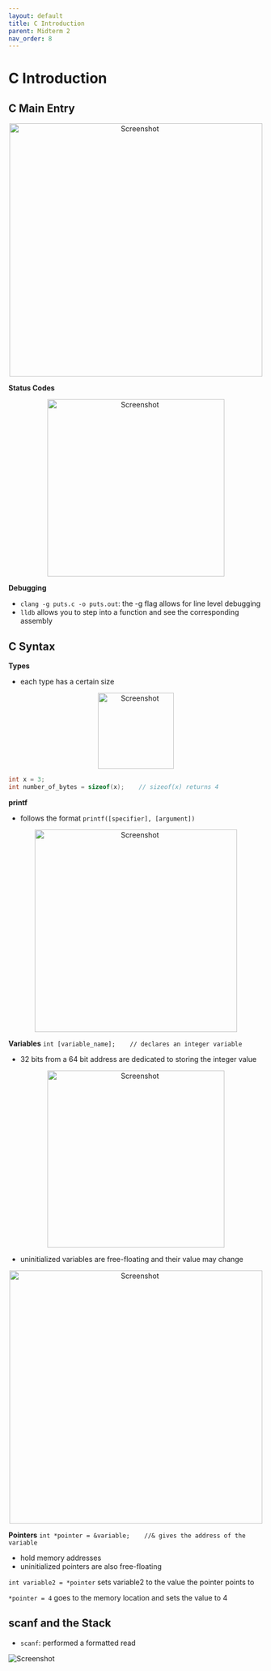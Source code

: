 ```yaml
---
layout: default
title: C Introduction
parent: Midterm 2
nav_order: 8
---
```

# C Introduction
## C Main Entry
<div style="text-align: center;">
  <img src="{{ '/images/Screen Shot 2024-03-26 at 9.45.28 AM.png' | relative_url }}" alt="Screenshot" width="500">
</div>

**Status Codes**
<div style="text-align: center;">
  <img src="{{ '/images/Screen Shot 2024-03-26 at 9.50.13 AM.png' | relative_url }}" alt="Screenshot" width="350">
</div>

**Debugging**
- `clang -g puts.c -o puts.out`: the -g flag allows for line level debugging
- `lldb` allows you to step into a function and see the corresponding assembly
## C Syntax
**Types**
- each type has a certain size
<div style="text-align: center;">
  <img src="{{ '/images/Screen Shot 2024-03-26 at 10.05.33 AM.png' | relative_url }}" alt="Screenshot" width="150">
</div>

```C
int x = 3;
int number_of_bytes = sizeof(x);    // sizeof(x) returns 4
```

**printf**
- follows the format `printf([specifier], [argument])`
<div style="text-align: center;">
  <img src="{{ '/images/Screen Shot 2024-03-26 at 10.40.07 AM.png' | relative_url }}" alt="Screenshot" width="400">
</div>

**Variables**
`int [variable_name];    // declares an integer variable`
- 32 bits from a 64 bit address are dedicated to storing the integer value
<div style="text-align: center;">
  <img src="{{ '/images/Screen Shot 2024-03-26 at 2.04.05 PM.png' | relative_url }}" alt="Screenshot" width="350">
</div>

- uninitialized variables are free-floating and their value may change
<div style="text-align: center;">
  <img src="{{ '/images/Screen Shot 2024-03-26 at 2.13.49 PM.png' | relative_url }}" alt="Screenshot" width="500">
</div>

**Pointers**
`int *pointer = &variable;    //& gives the address of the variable`
- hold memory addresses
- uninitialized pointers are also free-floating

`int variable2 = *pointer` sets variable2 to the value the pointer points to

`*pointer = 4` goes to the memory location and sets the value to 4

## scanf and the Stack
- `scanf`: performed a formatted read
<div>
  <img src="{{ '/images/Screen Shot 2024-03-27 at 12.39.08 AM.png' | relative_url }}" alt="Screenshot">
</div>
